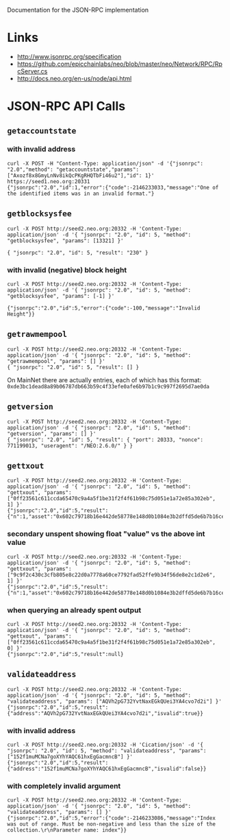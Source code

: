 Documentation for the JSON-RPC implementation

# Links

* http://www.jsonrpc.org/specification
* https://github.com/epicchainlabs/neo/blob/master/neo/Network/RPC/RpcServer.cs
* http://docs.neo.org/en-us/node/api.html

# JSON-RPC API Calls

## `getaccountstate`

### with invalid address

    curl -X POST -H "Content-Type: application/json" -d '{"jsonrpc": "2.0","method": "getaccountstate","params": ["Axozf8x8GmyLnNv8ikQcPKgRHQTbFi46u2"],"id": 1}' https://seed1.neo.org:20331
    {"jsonrpc":"2.0","id":1,"error":{"code":-2146233033,"message":"One of the identified items was in an invalid format."}

## `getblocksysfee`

    curl -X POST http://seed2.neo.org:20332 -H 'Content-Type: application/json' -d '{ "jsonrpc": "2.0", "id": 5, "method": "getblocksysfee", "params": [13321] }'

    { "jsonrpc": "2.0", "id": 5, "result": "230" }

### with invalid (negative) block height

    curl -X POST http://seed2.neo.org:20332 -H 'Content-Type: application/json' -d '{ "jsonrpc": "2.0", "id": 5, "method": "getblocksysfee", "params": [-1] }'

    {"jsonrpc":"2.0","id":5,"error":{"code":-100,"message":"Invalid Height"}}

## `getrawmempool`

    curl -X POST http://seed2.neo.org:20332 -H 'Content-Type: application/json' -d '{ "jsonrpc": "2.0", "id": 5, "method": "getrawmempool", "params": [] }'
    { "jsonrpc": "2.0", "id": 5, "result": [] }

On MainNet there are actually entries, each of which has this format: `0xde3bc1dead8a89b06787db663b59c4f33efe0afe6b97b1c9c997f2695d7ae0da`

## `getversion`

    curl -X POST http://seed2.neo.org:20332 -H 'Content-Type: application/json' -d '{ "jsonrpc": "2.0", "id": 5, "method": "getversion", "params": [] }'
    { "jsonrpc": "2.0", "id": 5, "result": { "port": 20333, "nonce": 771199013, "useragent": "/NEO:2.6.0/" } }

## `gettxout`

    curl -X POST http://seed2.neo.org:20332 -H 'Content-Type: application/json' -d '{ "jsonrpc": "2.0", "id": 5, "method": "gettxout", "params": ["0ff23561c611ccda65470c9a4a5f1be31f2f4f61b98c75d051e1a72e85a302eb", 1] }'
    {"jsonrpc":"2.0","id":5,"result":{"n":1,"asset":"0x602c79718b16e442de58778e148d0b1084e3b2dffd5de6b7b16cee7969282de7","value":"25","address":"AHYb3ySrHbhzouZ81ZMnCf8c7zYaoDg64x"}
    
### secondary unspent showing float "value" vs the above int value
    curl -X POST http://seed2.neo.org:20332 -H 'Content-Type: application/json' -d '{ "jsonrpc": "2.0", "id": 5, "method": "gettxout", "params": ["9c9f2c430c3cfb805e8c22d0a7778a60ce7792fad52ffe9b34f56de8e2c1d2e6", 1] }'
    {"jsonrpc":"2.0","id":5,"result":{"n":1,"asset":"0x602c79718b16e442de58778e148d0b1084e3b2dffd5de6b7b16cee7969282de7","value":"2609.997813","address":"ASs7BiaRa9Z2NnJfvf7a4SZ7ciPLiPWefJ"}}
   
### when querying an already spent output
    curl -X POST http://seed2.neo.org:20332 -H 'Content-Type: application/json' -d '{ "jsonrpc": "2.0", "id": 5, "method": "gettxout", "params": ["0ff23561c611ccda65470c9a4a5f1be31f2f4f61b98c75d051e1a72e85a302eb", 0] }'
    {"jsonrpc":"2.0","id":5,"result":null}

## `validateaddress`
    curl -X POST http://seed2.neo.org:20332 -H 'Content-Type: application/json' -d '{ "jsonrpc": "2.0", "id": 5, "method": "validateaddress", "params": ["AQVh2pG732YvtNaxEGkQUei3YA4cvo7d2i"] }'
    {"jsonrpc":"2.0","id":5,"result":{"address":"AQVh2pG732YvtNaxEGkQUei3YA4cvo7d2i","isvalid":true}}
    
### with invalid address
    curl -X POST http://seed2.neo.org:20332 -H 'Cication/json' -d '{ "jsonrpc": "2.0", "id": 5, "method": "validateaddress", "params": ["152f1muMCNa7goXYhYAQC61hxEgGacmncB"] }'
    {"jsonrpc":"2.0","id":5,"result":{"address":"152f1muMCNa7goXYhYAQC61hxEgGacmncB","isvalid":false}}
    
### with completely invalid argument
    curl -X POST http://seed2.neo.org:20332 -H 'Content-Type: application/json' -d '{ "jsonrpc": "2.0", "id": 5, "method": "validateaddress", "params": [] }'
    {"jsonrpc":"2.0","id":5,"error":{"code":-2146233086,"message":"Index was out of range. Must be non-negative and less than the size of the collection.\r\nParameter name: index"}}
